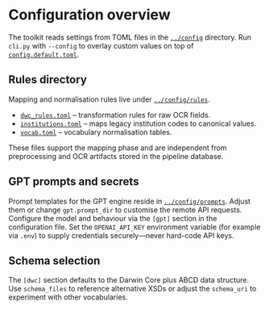 # Configuration overview

The toolkit reads settings from TOML files in the [`../config`](../config) directory. Run
`cli.py` with `--config` to overlay custom values on top of
[`config.default.toml`](../config/config.default.toml).

## Rules directory

Mapping and normalisation rules live under [`../config/rules`](../config/rules).

- [`dwc_rules.toml`](../config/rules/dwc_rules.toml) – transformation rules for raw OCR fields.
- [`institutions.toml`](../config/rules/institutions.toml) – maps legacy institution codes to canonical values.
- [`vocab.toml`](../config/rules/vocab.toml) – vocabulary normalisation tables.

These files support the mapping phase and are independent from preprocessing and OCR
artifacts stored in the pipeline database.

## GPT prompts and secrets

Prompt templates for the GPT engine reside in
[`../config/prompts`](../config/prompts). Adjust them or change
`gpt.prompt_dir` to customise the remote API requests. Configure the model and
behaviour via the `[gpt]` section in the configuration file. Set the
`OPENAI_API_KEY` environment variable (for example via `.env`) to supply
credentials securely—never hard-code API keys.

## Schema selection

The `[dwc]` section defaults to the Darwin Core plus ABCD data structure. Use
`schema_files` to reference alternative XSDs or adjust the `schema_uri` to
experiment with other vocabularies.
